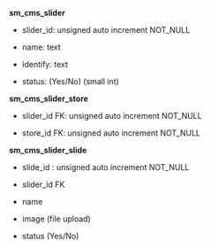 **sm\_cms\_slider**

* slider\_id: unsigned auto increment NOT\_NULL

* name: text

* identify: text

* status: \(Yes/No\) \(small int\)

**sm\_cms\_slider\_store**

* slider\_id FK: unsigned auto increment NOT\_NULL

* store\_id FK: unsigned auto increment NOT\_NULL

**sm\_cms\_slider\_slide**

* slide\_id : unsigned auto increment NOT\_NULL

* slider\_id FK

* name

* image \(file upload\)

* status \(Yes/No\)



